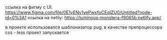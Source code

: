 ссылка на фигму с UI: https://www.figma.com/file/0E1vENv1yePwxfoCEqIZU0/Untitled?node-id=0%3A1
ссылка на netliy: https://luminous-monstera-f9065b.netlify.app/

в проекте использовался шаблонизатор pug, в качестве препроцессора css - less
проект запускается 